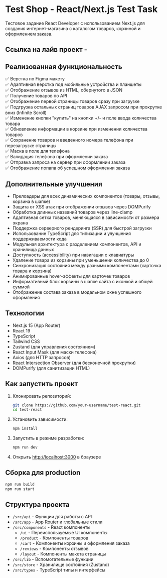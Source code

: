 # Test Shop - React/Next.js Test Task

Тестовое задание React Developer с использованием Next.js для создания интернет-магазина с каталогом товаров, корзиной и оформлением заказа.

## Ссылка на лайв проект -

## Реализованная функциональность

✅ Верстка по Figma макету  
✅ Адаптивная верстка под мобильные устройства и планшеты  
✅ Отображение отзывов из HTML, обернутого в JSON  
✅ Получение товаров по API  
✅ Отображение первой страницы товаров сразу при загрузке  
✅ Подгрузка остальных страниц товаров AJAX запросом при прокрутке вниз (Infinite Scroll)  
✅ Изменение кнопки "купить" на кнопки +/- и поле ввода количества товара  
✅ Обновление информации в корзине при изменении количества товаров  
✅ Сохранение товаров и введенного номера телефона при перезагрузке страницы  
✅ Маска в поле для телефона  
✅ Валидация телефона при оформлении заказа  
✅ Отправка запроса на сервер при оформлении заказа  
✅ Отображение попапа об успешном оформлении заказа

## Дополнительные улучшения

- Прелоадеры для всех динамических компонентов (товары, отзывы, корзина в шапке)
- Защита от XSS атак при отображении отзывов через DOMPurify
- Обработка длинных названий товаров через line-clamp
- Адаптивная сетка товаров, меняющаяся в зависимости от размера экрана
- Поддержка серверного рендеринга (SSR) для быстрой загрузки
- Использование TypeScript для типизации и улучшения поддерживаемости кода
- Модульная архитектура с разделением компонентов, API и хранилища данных
- Доступность (accessibility) при навигации с клавиатуры
- Удаление товара из корзины при уменьшении количества до 0
- Синхронизация состояния между разными компонентами (карточка товара и корзина)
- Анимированные hover-эффекты для карточек товаров
- Информативный блок корзины в шапке сайта с иконкой и общей суммой
- Отображение состава заказа в модальном окне успешного оформления

## Технологии

- Next.js 15 (App Router)
- React 19
- TypeScript
- Tailwind CSS
- Zustand (для управления состоянием)
- React Input Mask (для маски телефона)
- Axios (для HTTP запросов)
- React Intersection Observer (для бесконечной прокрутки)
- DOMPurify (для санитизации HTML)

## Как запустить проект

1. Клонировать репозиторий:

   ```bash
   git clone https://github.com/your-username/test-react.git
   cd test-react
   ```

2. Установить зависимости:

   ```bash
   npm install
   ```

3. Запустить в режиме разработки:

   ```bash
   npm run dev
   ```

4. Открыть [http://localhost:3000](http://localhost:3000) в браузере

## Сборка для production

```bash
npm run build
npm run start
```

## Структура проекта

- `/src/api` - Функции для работы с API
- `/src/app` - App Router и глобальные стили
- `/src/components` - React компоненты
  - `/ui` - Переиспользуемые UI компоненты
  - `/product` - Компоненты товаров
  - `/cart` - Компоненты корзины и оформления заказа
  - `/reviews` - Компоненты отзывов
  - `/layout` - Компоненты макета страницы
- `/src/lib` - Вспомогательные функции
- `/src/store` - Хранилище состояния (Zustand)
- `/src/types` - TypeScript типы и интерфейсы
